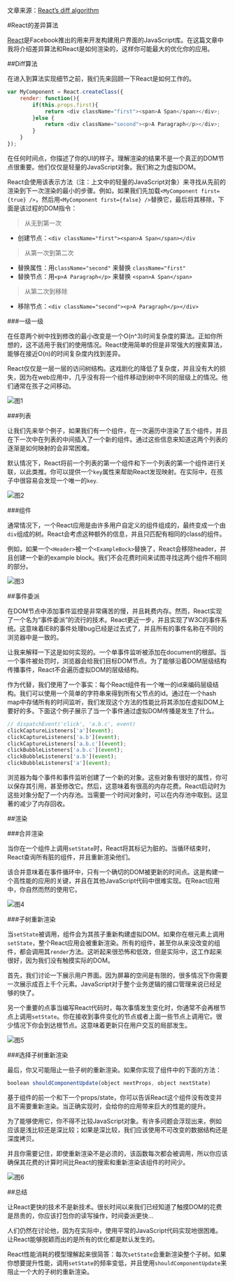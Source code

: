 文章来源：[React’s diff algorithm](http://calendar.perfplanet.com/2013/diff/)

#React的差异算法

[React](http://facebook.github.io/react/)是Facebook推出的用来开发构建用户界面的JavaScript库。在这篇文章中我将介绍差异算法和React是如何渲染的，这样你可能最大的优化你的应用。

##Diff算法

在进入到算法实现细节之前，我们先来回顾一下React是如何工作的。

```javascript
var MyComponent = React.createClass({
	render: function(){
		if(this.props.first){
			return <div className="first"><span>A Span</span></div>;
		}else {
			return <div className="second"><p>A Paragraph</p></div>;
		}
	}
});
```

在任何时间点，你描述了你的UI的样子。理解渲染的结果不是一个真正的DOM节点很重要。他们仅仅是轻量的JavaScript对象。我们称之为虚拟DOM。

React会使用该表示方法（注：上文中的轻量的JavaScript对象）来寻找从先前的渲染到下一次渲染的最小的步骤。例如，如果我们先加载`<MyComponent first={true} />`，然后用`<MyComponent first={false} />`替换它，最后将其移除，下面是该过程的DOM指令：

> 从无到第一次
- 创建节点：`<div className="first"><span>A Span</span></div`

> 从第一次到第二次
- 替换属性：用`className="second"` 来替换 `className="first"`
- 替换节点：用`<p>A Paragraph</p>` 来替换 `<span>A Span</span>`

> 从第二次到移除
- 移除节点：`<div className="second"><p>A Paragraph</p></div>`

###一级一级

在任意两个树中找到修改的最小改变是一个O(n^3)时间复杂度的算法。正如你所想的，这不适用于我们的使用情况。React使用简单的但是非常强大的搜索算法，能够在接近O(n)的时间复杂度内找到差异。

React仅仅是一层一层的访问树结构。这戏剧化的降低了复杂度，并且没有大的损失，因为在web应用中，几乎没有将一个组件移动到树中不同的层级上的情况。他们通常在孩子之间移动。

![图1](http://img.blog.csdn.net/20160528210806399)

###列表

让我们先来举个例子，如果我们有一个组件，在一次遍历中渲染了五个组件，并且在下一次中在列表的中间插入了一个新的组件。通过这些信息来知道这两个列表的逐渐是如何映射的会非常困难。

默认情况下，React将前一个列表的第一个组件和下一个列表的第一个组件进行关联，以此类推。你可以提供一个`key`属性来帮助React发现映射。在实际中，在孩子中很容易会发现一个唯一的`key`.

![图2](http://img.blog.csdn.net/20160528210941350)

###组件

通常情况下，一个React应用是由许多用户自定义的组件组成的，最终变成一个由`div`组成的树。React会考虑这种额外的信息，并且只匹配有相同的class的组件。

例如，如果一个`<Header>`被一个`<ExampleBock>`替换了，React会移除header，并且创建一个新的example block。我们不会花费时间来试图寻找这两个组件不相同的部分。

![图3](http://img.blog.csdn.net/20160528211026038)

##事件委派

在DOM节点中添加事件监控是非常痛苦的慢，并且耗费内存。然而，React实现了一个名为“事件委派”的流行的技术。React更近一步，并且实现了W3C的事件系统。这意味着IE8的事件处理bug已经是过去式了，并且所有的事件名称在不同的浏览器中是一致的。

让我来解释一下这是如何实现的。一个单事件监听被添加在document的根部。当一个事件被处罚时，浏览器会给我们目标DOM节点。为了能够沿着DOM层级结构传播事件，React不会遍历虚拟DOM的层级结构。

作为代替，我们使用了一个事实：每个React组件有一个唯一的id来编码层级结构。我们可以使用一个简单的字符串来得到所有父节点的id。通过在一个hash map中存储所有的时间监听，我们发现这个方法的性能比将其添加在虚拟DOM上要好的多。下面这个例子展示了当一个事件通过虚拟DOM传播是发生了什么。

```javascript
// dispatchEvent('click', 'a.b.c', event) 
clickCaptureListeners['a'](event); 
clickCaptureListeners['a.b'](event); 
clickCaptureListeners['a.b.c'](event); 
clickBubbleListeners['a.b.c'](event); 
clickBubbleListeners['a.b'](event); 
clickBubbleListeners['a'](event);
```

浏览器为每个事件和事件监听创建了一个新的对象。这些对象有很好的属性，你可以保存其引用，甚至修改它。然后，这意味着有很高的内存花费。React启动时为这些对象分配了一个内存池。当需要一个时间对象时，可以在内存池中取到。这显著的减少了内存回收。

##渲染

###合并渲染

当你在一个组件上调用`setState`时，React将其标记为脏的。当循环结束时，React查询所有脏的组件，并且重新渲染他们。

该合并意味着在事件循环中，只有一个确切的DOM被更新的时间点。这是构建一个高性能的应用的关键，并且在其他JavaScript代码中很难实现。在React应用中，你自然而然的使用它。

![图4](http://img.blog.csdn.net/20160528211056070)

###子树重新渲染

当`setState`被调用，组件会为其孩子重新构建虚拟DOM。如果你在根元素上调用`setState`，整个React应用会被重新渲染。所有的组件，甚至你从来没改变的组件，都会调用其`render`方法。这听起来很恐怖和低效，但是实际中，这工作起来很好，因为我们没有触摸实际的DOM。

首先，我们讨论一下展示用户界面。因为屏幕的空间是有限的，很多情况下你需要一次展示成百上千个元素。JavaScript对于整个业务逻辑的接口管理来说已经足够的快了。

另一个重要的点事当编写React代码时，每次事情发生变化时，你通常不会再根节点上调用`setState`。你在接收到事件变化的节点或者上面一些节点上调用它。很少情况下你会到达根节点。这意味着更新只在用户交互的局部发生。

![图5](http://img.blog.csdn.net/20160528211125778)

###选择子树重新渲染

最后，你又可能阻止一些子树的重新渲染。如果你实现了组件中的下面的方法：

```javascript
boolean shouldComponentUpdate(object nextProps, object nextState)
```

基于组件的前一个和下一个props/state，你可以告诉React这个组件没有改变并且不需要重新渲染。当正确实现时，会给你的应用带来巨大的性能的提升。

为了能够使用它，你不得不比较JavaScript对象。有许多问题会浮现出来，例如应该是浅比较还是深比较；如果是深比较，我们应该使用不可改变的数据结构还是深度拷贝。

并且你需要记住，即使重新渲染不是必须的，该函数每次都会被调用，所以你应该确保其花费的计算时间比React的搜索和重新渲染该组件的时间少。

![图6](http://img.blog.csdn.net/20160528211232545)

##总结

让React更快的技术不是新技术。很长时间以来我们已经知道了触摸DOM的花费是昂贵的，你应该打包你的读写操作，时间委派更快...

人们仍然在讨论他，因为在实际中，使用平常的JavaScript代码实现地很困难。让React能够脱颖而出的是所有的优化都是默认发生的。

React性能消耗的模型理解起来很简答：每次`setState`会重新渲染整个子树。如果你想要提升性能，调用`setState`的频率变低，并且使用`shouldComponentUpdate`来阻止一个大的子树的重新渲染。